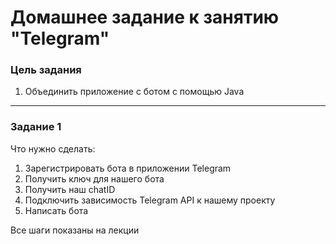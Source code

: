 # Домашнее задание к занятию "Telegram"

### Цель задания

1. Объединить приложение с ботом с помощью Java

------

### Задание 1

Что нужно сделать:

1. Зарегистрировать бота в приложении Telegram
2. Получить ключ для нашего бота
3. Получить наш chatID 
4. Подключить зависимость Telegram API к нашему проекту
5. Написать бота

Все шаги показаны на лекции

